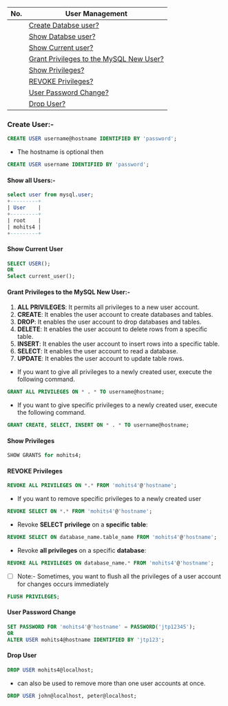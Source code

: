 
|  No.  | User Management                                                                     |
| :---: | ----------------------------------------------------------------------------------- |
|       | [Create Databse user?](#create-user-)                                               |
|       | [Show Databse user?](#show-all-users-)                                                  |
|       | [Show Current user?](#show-current-user)                                            |
|       | [Grant Privileges to the MySQL New User?](#grant-privileges-to-the-mysql-new-user-) |
|       | [Show Privileges?](#show-privileges)                                                |
|       | [REVOKE Privileges?](#revoke-privileges)                                            |
|       | [User Password Change?](#user-password-change)                                      |
|       | [Drop User?](#drop-user)                                                            |

### Create User:-
```sql
CREATE USER username@hostname IDENTIFIED BY 'password';  
```
* The hostname is optional then
```sql
CREATE USER username IDENTIFIED BY 'password'; 
```

#### Show all Users:-
```sql
select user from mysql.user;
+---------+
| User    |
+---------+
| root    |
| mohits4 |
+---------+
```
#### Show Current User
```sql
SELECT USER();
OR
Select current_user();
```

#### Grant Privileges to the MySQL New User:-
1. **ALL PRIVILEGES**: It permits all privileges to a new user account.
2. **CREATE**: It enables the user account to create databases and tables.
3. **DROP**: It enables the user account to drop databases and tables.
4. **DELETE**: It enables the user account to delete rows from a specific table.
5. **INSERT**: It enables the user account to insert rows into a specific table.
6. **SELECT**: It enables the user account to read a database.
7. **UPDATE**: It enables the user account to update table rows.

* If you want to give all privileges to a newly created user, execute the following command.
```sql
GRANT ALL PRIVILEGES ON * . * TO username@hostname;
```

* If you want to give specific privileges to a newly created user, execute the following command.
```sql
GRANT CREATE, SELECT, INSERT ON * . * TO username@hostname;
``` 

#### Show Privileges
```sql
SHOW GRANTS for mohits4;
```

#### REVOKE Privileges
```sql
REVOKE ALL PRIVILEGES ON *.* FROM 'mohits4'@'hostname';
```
* If you want to remove specific privileges to a newly created user
```sql
REVOKE SELECT ON *.* FROM 'mohits4'@'hostname';
```
* Revoke **SELECT privilege** on a **specific** **table**:
```sql
REVOKE SELECT ON database_name.table_name FROM 'mohits4'@'hostname';
```
* Revoke **all privileges** on a specific **database**:
```sql
REVOKE ALL PRIVILEGES ON database_name.* FROM 'mohits4'@'hostname';
```


- [ ] Note:- Sometimes, you want to flush all the privileges of a user account for changes occurs immediately
```sql
FLUSH PRIVILEGES;  
```

#### User Password Change
```sql
SET PASSWORD FOR 'mohits4'@'hostname' = PASSWORD('jtp12345');  
OR
ALTER USER mohits4@hostname IDENTIFIED BY 'jtp123';
```


#### Drop User
```sql
DROP USER mohits4@localhost;  
```
* can also be used to remove more than one user accounts at once.
```sql
DROP USER john@localhost, peter@localhost;  
```



